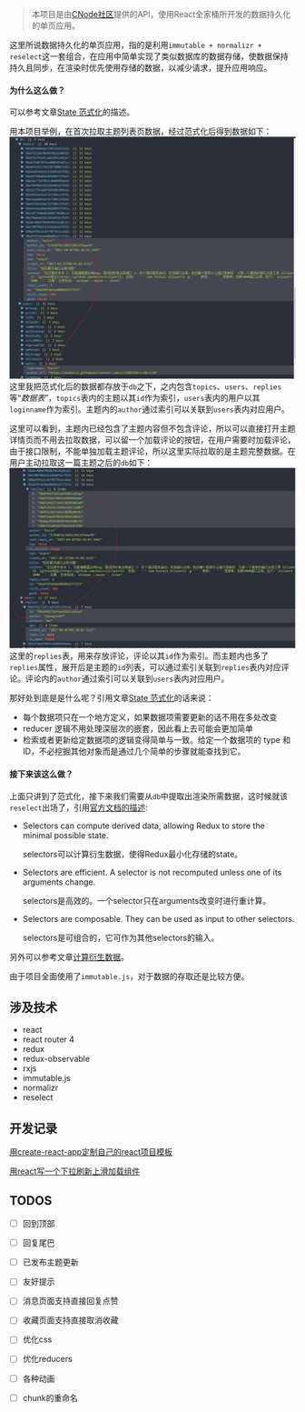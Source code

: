 
> 本项目是由[CNode社区](https://cnodejs.org)提供的API，使用React全家桶所开发的数据持久化的单页应用。

这里所说数据持久化的单页应用，指的是利用`immutable + normalizr + reselect`这一套组合，在应用中简单实现了类似数据库的数据存储，使数据保持持久且同步，在渲染时优先使用存储的数据，以减少请求，提升应用响应。

#### 为什么这么做？
可以参考文章[State 范式化](http://cn.redux.js.org/docs/recipes/reducers/NormalizingStateShape.html)的描述。  

用本项目举例，在首次拉取主题列表页数据，经过范式化后得到数据如下：
![拉取主题列表数据后](https://raw.githubusercontent.com/JoV5/blog/master/images/Inked%E6%8B%89%E5%8F%96%E4%B8%BB%E9%A2%98%E5%88%97%E8%A1%A8%E6%95%B0%E6%8D%AE%E5%90%8E_LI.jpg)
这里我把范式化后的数据都存放于`db`之下，之内包含`topics`、`users`、`replies`等“*数据表*”，`topics`表内的主题以其`id`作为索引，`users`表内的用户以其`loginname`作为索引。主题内的`author`通过索引可以关联到`users`表内对应用户。


这里可以看到，主题内已经包含了主题内容但不包含评论，所以可以直接打开主题详情页而不用去拉取数据，可以留一个加载评论的按钮，在用户需要时加载评论，由于接口限制，不能单独加载主题评论，所以这里实际拉取的是主题完整数据。在用户主动拉取这一篇主题之后的`db`如下：
![拉取主题详情数据后](https://raw.githubusercontent.com/JoV5/blog/master/images/Inked%E6%8B%89%E5%8F%96%E4%B8%BB%E9%A2%98%E8%AF%A6%E6%83%85%E6%95%B0%E6%8D%AE%E5%90%8E_LI.jpg)
这里的`replies`表，用来存放评论，评论以其`id`作为索引。而主题内也多了`replies`属性，展开后是主题的`id`列表，可以通过索引关联到`replies`表内对应评论。评论内的`author`通过索引可以关联到`users`表内对应用户。

那好处到底是是什么呢？引用文章[State 范式化](http://cn.redux.js.org/docs/recipes/reducers/NormalizingStateShape.html)的话来说：
* 每个数据项只在一个地方定义，如果数据项需要更新的话不用在多处改变
* reducer 逻辑不用处理深层次的嵌套，因此看上去可能会更加简单
* 检索或者更新给定数据项的逻辑变得简单与一致。给定一个数据项的 type 和 ID，不必挖掘其他对象而是通过几个简单的步骤就能查找到它。

#### 接下来该这么做？
上面只讲到了范式化，接下来我们需要从`db`中提取出渲染所需数据，这时候就该`reselect`出场了，引用[官方文档的描述](https://github.com/reactjs/reselect):
* Selectors can compute derived data, allowing Redux to store the minimal possible state.

    selectors可以计算衍生数据，使得Redux最小化存储的state。

* Selectors are efficient. A selector is not recomputed unless one of its arguments change.

    selectors是高效的。一个selector只在arguments改变时进行重计算。
    
* Selectors are composable. They can be used as input to other selectors.

    selectors是可组合的，它可作为其他selectors的输入。

另外可以参考文章[计算衍生数据](http://cn.redux.js.org/docs/recipes/ComputingDerivedData.html)。

由于项目全面使用了`immutable.js`，对于数据的存取还是比较方便。

## 涉及技术
* react
* react router 4
* redux
* redux-observable
* rxjs
* immutable.js
* normalizr
* reselect

## 开发记录
[用create-react-app定制自己的react项目模板](https://github.com/JoV5/blog/blob/master/前端/React/用create-react-app定制自己的react项目模板.md)

[用react写一个下拉刷新上滑加载组件](https://github.com/JoV5/blog/blob/master/%E5%89%8D%E7%AB%AF/React/%E7%94%A8react%E5%86%99%E4%B8%80%E4%B8%AA%E4%B8%8B%E6%8B%89%E5%88%B7%E6%96%B0%E4%B8%8A%E6%BB%91%E5%8A%A0%E8%BD%BD%E7%BB%84%E4%BB%B6.md)

## TODOS
- [ ] 回到顶部  
- [ ] 回复尾巴  
- [ ] 已发布主题更新  
- [ ] 友好提示  
- [ ] 消息页面支持直接回复点赞  
- [ ] 收藏页面支持直接取消收藏  
- [ ] 优化css  
- [ ] 优化reducers  
- [ ] 各种动画  
- [ ] chunk的重命名  


